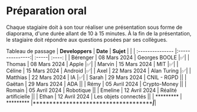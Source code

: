# Préparation oral

Chaque stagiaire doit à son tour réaliser une présentation sous forme de diaporama, d'une durée allant de 10 à 15 minutes. 
 À la fin de la présentation, le stagiaire doit répondre aux questions posées par ses collègues.
 

Tableau de passage
| **Developpers**  | **Date**          | **Sujet** |     |
| :--------------- |:---------------:| :-----| :----: |
| Bérenger  |   08 Mars 2024        |  Georges BOOLE  |✅|
| Thomas  | 08 Mars 2024            |   Apple |✅|
| Marvin  | 15 Mars 2024         |    MIT |✅|
| Céline  | 15 Mars 2024          |    Android |✅|
| Axel  | 22 Mars 2024          |    Alan Turing |✅|
| Matthias  | 22 Mars 2024          |    IA |✅|
| Sarah  | 29 Mars 2024         |    CNIL - RGPD ||
| Gaëtan  | 29 Mars 2024          |    ADA ||
| Rémy  | 05 Avril 2024          |    Crypto-Money ||
| Romain  | 05 Avril 2024          |    Robotique ||
| Emeline  | 12 Avril 2024          |    Réalité artificielle ||
| Ethan  | 12 Avril 2024          |    Les objets connectés ||
| *********  | ********* |*******************************************|*******|
